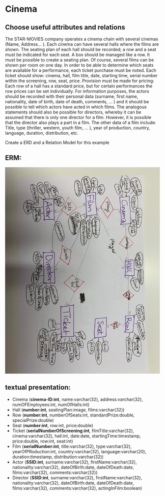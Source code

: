 # Cinema
## Choose useful attributes and relations


The STAR-MOVIES company operates a cinema chain with several cinemas (Name,
Address... ). Each cinema can have several halls where the films are shown. The seating plan of each hall should be recorded; a row and a seat must be indicated for each seat. A box should be managed like a row.
It must be possible to create a seating plan. Of course, several films can be shown per room on one day. In order to be able to determine which seats are available for a performance, each ticket purchase must be noted. Each ticket should show: cinema, hall, film title, date, starting time, serial number within the screening, row, seat, price.
Provision must be made for pricing: Each row of a hall has a standard price, but for certain performances the row prices can be set individually. For information purposes, the actors should be recorded with their personal data (surname, first name, nationality, date of birth, date of death, comments, ... ) and it should be possible to tell which actors have acted in which films.
The analogous statements should also be possible for directors, whereby it can be assumed that there is only one director for a film. However, it is possible that the director also plays a part in a film.
The other data of a film include: Title, type (thriller, western, youth film, ... ), year of production, country, language, duration, distribution, etc.

Create a ERD and a Relation Model for this example

## ERM:

![ER-Model](ermodel.jpeg)

## textual presentation:

* Cinema (**cinema-ID:int**, name:varchar(32), address:varchar(32), numOFEmployees:int, numOfHalls:int)
* Hall (**number:int**, seatingPlan:image, films:varchar(32))
* Row (**number:int**, numberOfSeats:int, standardPrize:double, specialPrize:double)
* Seat (**number:int**, row:int, price:double)
* Ticket (**serialNumberOfScreening:int**, filmTitle:varchar(32), cinema:varchar(32), hall:int, date:date, startingTime:timestamp, price:double, row:int, seat:int)
* Film (**serialNumber:int**, title:varchar(32), type:varchar(32), yearOfPRoduction:int, country:varchar(32), language:varchar(20), duration:timestamp, distribution:varchar(32))
* Actor (**SSID:int**, surname:varchar(32), firstName:varchar(32), nationality:varchar(32), dateOfBirth:date, dateOfDeath:date, films:varchar(32), comments:varchar(32))
* Director (**SSID:int**, surname:varchar(32), firstName:varchar(32), nationality:varchar(32), dateOfBirth:date, dateOfDeath:date, films:varchar(32), comments:varchar(32), actingInFilm:boolean)

